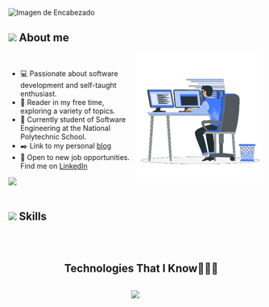 ![Imagen de Encabezado](https://i.ibb.co/QKKBzQV/Logo.png)
</p>
	
## <picture><img src ="https://pin.it/2ihwosZAO/" width = 50px></picture> **About me**

<picture> <img align="right" src="https://github.com/0xAbdulKhalid/0xAbdulKhalid/raw/main/assets/mdImages/Right_Side.gif" width = 250px></picture>

<br>

- 💻 Passionate about software development and self-taught enthusiast.
- 📖 Reader in my free time, exploring a variety of topics.
- 🦉 Currently student of Software Engineering at the National Polytechnic School.
- ✒️ Link to my personal [blog](https://fernando-huilca.blogspot.com)
- 💭 Open to new job opportunities. Find me on [LinkedIn](https://www.linkedin.com/in/fernando-huilca-a3160826a/)

<img src="https://user-images.githubusercontent.com/73097560/115834477-dbab4500-a447-11eb-908a-139a6edaec5c.gif"><br><br>

## <img src="https://media2.giphy.com/media/QssGEmpkyEOhBCb7e1/giphy.gif?cid=ecf05e47a0n3gi1bfqntqmob8g9aid1oyj2wr3ds3mg700bl&rid=giphy.gif" width ="25"><b> Skills</b>
<br>

</p>        
<!--- stats (end) -->


<!--h1 without bottom border-->
<div id="user-content-toc">
  <ul align="center">
    <summary><h2 style="display: inline-block">Technologies That I Know👨🏻‍💻</h2></summary>
  </ul>
</div>
<!--tech stack icons-->
<p align="center">
  <a href="https://skillicons.dev">
    <img src="https://skillicons.dev/icons?i=c,cpp,java,github,gmail,arduino,linkedin,matlab,notion,r,git,vscode,visualstudio,idea,blender,discord,html,css,js,py&perline=14" />
  </a>
</p>

<br>



